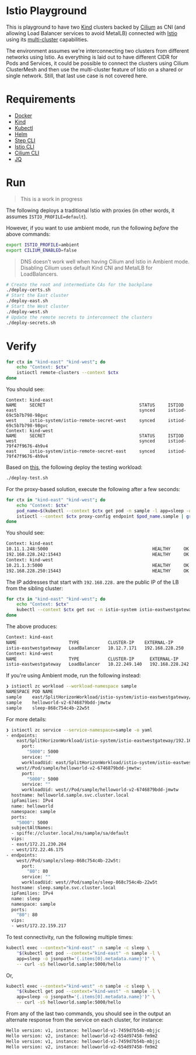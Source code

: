 # Istio Playground

This is playground to have two [Kind](https://kind.sigs.k8s.io/) clusters backed by [Cilium](https://cilium.io/) as CNI (and allowing Load Balancer services to avoid MetalLB) connected with [Istio](https://istio.io/) using its [multi-cluster](https://istio.io/latest/docs/setup/install/multicluster/primary-remote_multi-network/) capabilities.

The environment assumes we're interconnecting two clusters from different networks using Istio. As everything is laid out to have different CIDR for Pods and Services, it could be possible to connect the clusters using Cilium ClusterMesh and then use the multi-cluster feature of Istio on a shared or single network. Still, that last use case is not covered here.

# Requirements

* [Docker](http://docker.io/)
* [Kind](https://kind.sigs.k8s.io/docs/user/quick-start/)
* [Kubectl](https://kubernetes.io/docs/tasks/tools/)
* [Helm](https://helm.sh/docs/intro/install/)
* [Step CLI](https://smallstep.com/docs/step-cli/installation/)
* [Istio CLI](https://istio.io/latest/docs/setup/install/istioctl/)
* [Cilium CLI](https://docs.cilium.io/en/stable/gettingstarted/k8s-install-default/)
* [JQ](https://jqlang.github.io/jq/download/)

# Run

> This is a work in progress

The following deploys a traditional Istio with proxies (in other words, it assumes `ISTIO_PROFILE=default`). 

However, if you want to use ambient mode, run the following *before* the above commands:
```bash
export ISTIO_PROFILE=ambient
export CILIUM_ENABLED=false
```

> DNS doesn't work well when having Cilium and Istio in Ambient mode. Disabling Cilium uses default Kind CNI and MetalLB for LoadBalancers.

```bash
# Create the root and intermediate CAs for the backplane
./deploy-certs.sh
# Start the East cluster
./deploy-east.sh
# Start the West cluster
./deploy-west.sh
# Update the remote secrets to interconnect the clusters
./deploy-secrets.sh
```

# Verify

```bash
for ctx in "kind-east" "kind-west"; do
    echo "Context: $ctx"
    istioctl remote-clusters --context $ctx
done
```

You should see:
```
Context: kind-east
NAME     SECRET                                    STATUS     ISTIOD
east                                               synced     istiod-69c5b7b798-98gvc
west     istio-system/istio-remote-secret-west     synced     istiod-69c5b7b798-98gvc
Context: kind-west
NAME     SECRET                                    STATUS     ISTIOD
west                                               synced     istiod-79f47f9676-4h9v4
east     istio-system/istio-remote-secret-east     synced     istiod-79f47f9676-4h9v4
```

Based on [this](https://istio.io/latest/docs/setup/install/multicluster/verify/), the following deploy the testing workload:

```bash
./deploy-test.sh
```

For the proxy-based solution, execute the following after a few seconds:
```bash
for ctx in "kind-east" "kind-west"; do
    echo "Context: $ctx"
    pod_name=$(kubectl --context $ctx get pod -n sample -l app=sleep -o jsonpath='{.items[0].metadata.name}')
    istioctl --context $ctx proxy-config endpoint $pod_name.sample | grep helloworld
done
```

You should see:
```bash
Context: kind-east
10.11.1.248:5000                                        HEALTHY     OK                outbound|5000||helloworld.sample.svc.cluster.local
192.168.228.242:15443                                   HEALTHY     OK                outbound|5000||helloworld.sample.svc.cluster.local
Context: kind-west
10.21.1.3:5000                                          HEALTHY     OK                outbound|5000||helloworld.sample.svc.cluster.local
192.168.228.250:15443                                   HEALTHY     OK                outbound|5000||helloworld.sample.svc.cluster.local
```

The IP addresses that start with `192.168.228.` are the public IP of the LB from the sibling cluster:

```bash
for ctx in "kind-east" "kind-west"; do
    echo "Context: $ctx"
    kubectl --context $ctx get svc -n istio-system istio-eastwestgateway
done
```

The above produces:

```bash
Context: kind-east
NAME                    TYPE           CLUSTER-IP    EXTERNAL-IP       PORT(S)                                                           AGE
istio-eastwestgateway   LoadBalancer   10.12.7.171   192.168.228.250   15021:31815/TCP,15443:30465/TCP,15012:32123/TCP,15017:30309/TCP   4m21s
Context: kind-west
NAME                    TYPE           CLUSTER-IP      EXTERNAL-IP       PORT(S)                                                           AGE
istio-eastwestgateway   LoadBalancer   10.22.249.140   192.168.228.242   15021:30742/TCP,15443:31607/TCP,15012:32301/TCP,15017:31203/TCP   2m59s
```

If you're using Ambient mode, run the following instead:
```bash
❯ istioctl zc workload --workload-namespace sample
NAMESPACE POD NAME                                                                                                               ADDRESS     NODE        WAYPOINT PROTOCOL
sample    east/SplitHorizonWorkload/istio-system/istio-eastwestgateway/192.168.97.248/sample/helloworld.sample.svc.cluster.local                         None     HBONE
sample    helloworld-v2-6746879bdd-jmwtw                                                                                         10.12.1.173 west-worker None     HBONE
sample    sleep-868c754c4b-22w5t                                                                                                 10.12.1.249 west-worker None     HBONE
```

For more details:
```bash
❯ istioctl zc service --service-namespace=sample -o yaml
- endpoints:
    east/SplitHorizonWorkload/istio-system/istio-eastwestgateway/192.168.97.248/sample/helloworld.sample.svc.cluster.local:
      port:
        "5000": 5000
      service: ""
      workloadUid: east/SplitHorizonWorkload/istio-system/istio-eastwestgateway/192.168.97.248/sample/helloworld.sample.svc.cluster.local
    west//Pod/sample/helloworld-v2-6746879bdd-jmwtw:
      port:
        "5000": 5000
      service: ""
      workloadUid: west//Pod/sample/helloworld-v2-6746879bdd-jmwtw
  hostname: helloworld.sample.svc.cluster.local
  ipFamilies: IPv4
  name: helloworld
  namespace: sample
  ports:
    "5000": 5000
  subjectAltNames:
  - spiffe://cluster.local/ns/sample/sa/default
  vips:
  - east/172.21.230.204
  - west/172.22.46.175
- endpoints:
    west//Pod/sample/sleep-868c754c4b-22w5t:
      port:
        "80": 80
      service: ""
      workloadUid: west//Pod/sample/sleep-868c754c4b-22w5t
  hostname: sleep.sample.svc.cluster.local
  ipFamilies: IPv4
  name: sleep
  namespace: sample
  ports:
    "80": 80
  vips:
  - west/172.22.159.217
```

To test connectivity, run the following multiple times:

```bash
kubectl exec --context="kind-east" -n sample -c sleep \
    "$(kubectl get pod --context="kind-east" -n sample -l \
    app=sleep -o jsonpath='{.items[0].metadata.name}')" \
    -- curl -sS helloworld.sample:5000/hello
```

Or,

```bash
kubectl exec --context="kind-west" -n sample -c sleep \
    "$(kubectl get pod --context="kind-west" -n sample -l \
    app=sleep -o jsonpath='{.items[0].metadata.name}')" \
    -- curl -sS helloworld.sample:5000/hello
```

From any of the last two commands, you should see in the output an alternate response from the service on each cluster, for instance:

```bash
Hello version: v1, instance: helloworld-v1-7459d7b54b-mbjjc
Hello version: v2, instance: helloworld-v2-654d97458-fm9m2
Hello version: v1, instance: helloworld-v1-7459d7b54b-mbjjc
Hello version: v2, instance: helloworld-v2-654d97458-fm9m2
```
